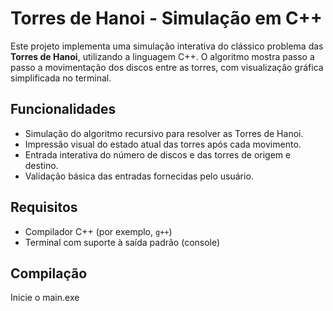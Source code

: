 # Torres de Hanoi - Simulação em C++

Este projeto implementa uma simulação interativa do clássico problema das **Torres de Hanoi**, utilizando a linguagem C++. O algoritmo mostra passo a passo a movimentação dos discos entre as torres, com visualização gráfica simplificada no terminal.

## Funcionalidades

- Simulação do algoritmo recursivo para resolver as Torres de Hanoi.
- Impressão visual do estado atual das torres após cada movimento.
- Entrada interativa do número de discos e das torres de origem e destino.
- Validação básica das entradas fornecidas pelo usuário.

## Requisitos

- Compilador C++ (por exemplo, `g++`)
- Terminal com suporte à saída padrão (console)

## Compilação

Inicie o main.exe
